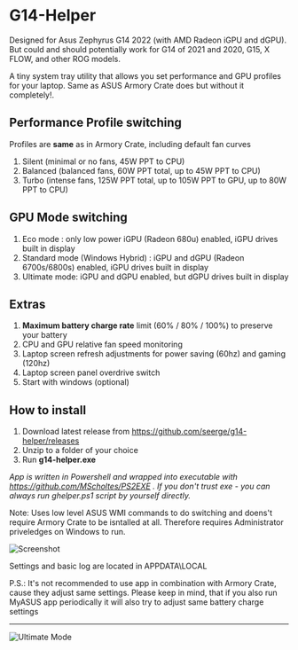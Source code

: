 # G14-Helper

Designed for Asus Zephyrus G14 2022 (with AMD Radeon iGPU and dGPU). But could and should potentially work for G14 of 2021 and 2020, G15, X FLOW, and other ROG models.

A tiny system tray utility that allows you set performance and GPU profiles for your laptop. Same as ASUS Armory Crate does but without it completely!. 

## Performance Profile switching 

Profiles are **same** as in Armory Crate, including default fan curves

1. Silent (minimal or no fans, 45W PPT to CPU)
2. Balanced (balanced fans, 60W PPT total, up to 45W PPT to CPU)
3. Turbo (intense fans, 125W PPT total, up to 105W PPT to GPU, up to 80W PPT to CPU) 

## GPU Mode switching

1. Eco mode : only low power iGPU (Radeon 680u) enabled, iGPU drives built in display
2. Standard mode (Windows Hybrid) : iGPU and dGPU (Radeon 6700s/6800s) enabled, iGPU drives built in display
3. Ultimate mode: iGPU and dGPU enabled, but dGPU drives built in display

## Extras

1. **Maximum battery charge rate** limit (60% / 80% / 100%) to preserve your battery
2. CPU and GPU relative fan speed monitoring 
3. Laptop screen refresh adjustments for power saving (60hz) and gaming (120hz)
4. Laptop screen panel overdrive switch
5. Start with windows (optional)


## How to install

1. Download latest release from https://github.com/seerge/g14-helper/releases
2. Unzip to a folder of your choice
3. Run **g14-helper.exe**

_App is written in Powershell and wrapped into executable with https://github.com/MScholtes/PS2EXE . 
If you don't trust exe - you can always run ghelper.ps1 script by yourself directly._


Note: Uses low level ASUS WMI commands to do switching and doens't require Armory Crate to be isntalled at all. 
Therefore requires Administrator priveledges on Windows to run.

![Screenshot](https://github.com/seerge/g14-helper/blob/main/g14-helper.png)



Settings and basic log are located in APPDATA\LOCAL

P.S.: It's not recommended to use app in combination with Armory Crate, cause they adjust same settings.
Please keep in mind, that if you also run MyASUS app periodically it will also try to adjust same battery charge settings


--------
![Ultimate Mode](https://github.com/seerge/g14-helper/blob/main/ultimate.png)
